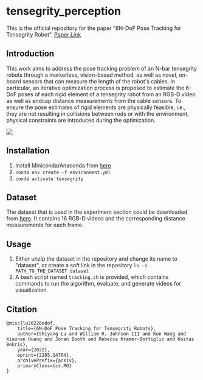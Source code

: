# tensegrity_perception
This is the official repository for the paper "6N-DoF Pose Tracking for Tensegrity Robot". [Paper Link](https://arxiv.org/abs/2205.14764)

## Introduction
 This work aims to address the pose tracking problem of an N-bar tensegrity robots through a markerless, vision-based method, as well as novel, on-board sensors that can measure the length of the robot's cables.  In particular, an iterative optimization process is proposed to estimate the 6-DoF poses of each rigid element of a tensegrity robot from an RGB-D video as well as endcap distance measurements from the cable sensors. To ensure the pose estimates of rigid elements are physically feasible, i.e., they are not resulting in collisions between rods or with the environment, physical constraints are introduced during the optimization.

![](https://i.imgur.com/pzNl5ek.gif)

## Installation
1. Install Miniconda/Anaconda from [here](https://docs.conda.io/projects/conda/en/latest/user-guide/install/linux.html)
2. `conda env create -f environment.yml`
3. `conda activate tensegrity`

## Dataset
The dataset that is used in the experiment section could be downloaded from [here](https://drive.google.com/file/d/1UzOfJ6mC3cEGLbyEmspnyonsnr9eirTZ/view?usp=sharing). It contains 16 RGB-D videos and the corresponding distance measurements for each frame.

## Usage
1. Either unzip the dataset in the repository and change its name to "dataset", or create a soft link in the repository `ln -s PATH_TO_THE_DATASET dataset`
2. A bash script named `tracking.sh` is provided, which contains commands to run the algorithm, evaluate, and generate videos for visualization.

## Citation
```
@misc{lu20226ndof,
    title={6N-DoF Pose Tracking for Tensegrity Robots},
    author={Shiyang Lu and William R. Johnson III and Kun Wang and Xiaonan Huang and Joran Booth and Rebecca Kramer-Bottiglio and Kostas Bekris},
    year={2022},
    eprint={2205.14764},
    archivePrefix={arXiv},
    primaryClass={cs.RO}
}
```